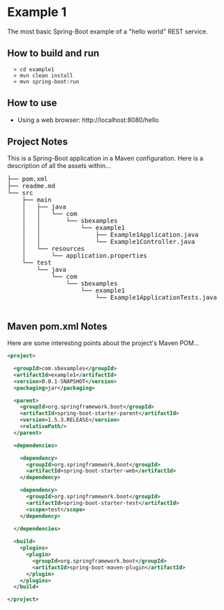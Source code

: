 # Example 1
The most basic Spring-Boot example of a "hello world" REST service.

## How to build and run

```
  > cd example1
  > mvn clean install
  > mvn spring-boot:run
```

## How to use

* Using a web browser: http://localhost:8080/hello

## Project Notes
This is a Spring-Boot application in a Maven configuration.  Here is a description of all the assets within...
<pre>
├── pom.xml                                                   * Maven pom file
├── readme.md                                                 * This readme file
└── src
    ├── main
    │   ├── java
    │   │   └── com
    │   │       └── sbexamples
    │   │           └── example1
    │   │               ├── Example1Application.java          * @SpringBootApplication class
    │   │               └── Example1Controller.java           * @RestController class with GET /hello endpoint
    │   └── resources
    │       └── application.properties                        * Config file
    └── test
        └── java
            └── com
                └── sbexamples
                    └── example1
                        └── Example1ApplicationTests.java     * JUnit test

</pre>

## Maven pom.xml Notes
Here are some interesting points about the project's Maven POM...
```xml
<project>

  <groupId>com.sbexamples</groupId>
  <artifactId>example1</artifactId>
  <version>0.0.1-SNAPSHOT</version>
  <packaging>jar</packaging>

  <parent>
    <groupId>org.springframework.boot</groupId>
    <artifactId>spring-boot-starter-parent</artifactId>
    <version>1.5.3.RELEASE</version>
    <relativePath/> 
  </parent>

  <dependencies>

    <dependency>
      <groupId>org.springframework.boot</groupId>
      <artifactId>spring-boot-starter-web</artifactId>
    </dependency>

    <dependency>
      <groupId>org.springframework.boot</groupId>
      <artifactId>spring-boot-starter-test</artifactId>
      <scope>test</scope>
    </dependency>
    
  </dependencies>

  <build>
    <plugins>
      <plugin>
        <groupId>org.springframework.boot</groupId>
        <artifactId>spring-boot-maven-plugin</artifactId>
      </plugin>
    </plugins>
  </build>

</project>
```
